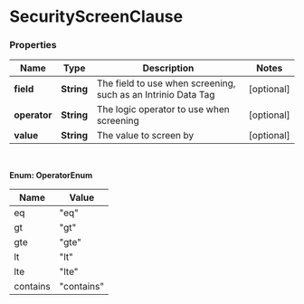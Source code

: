 # SecurityScreenClause

### Properties
Name | Type | Description | Notes
------------ | ------------- | ------------- | -------------
**field** | **String** | The field to use when screening, such as an Intrinio Data Tag | [optional] 
**operator** | **String** | The logic operator to use when screening | [optional] 
**value** | **String** | The value to screen by | [optional] 


<br/>

**Enum: OperatorEnum**

Name | Value
---- | -----
eq | &quot;eq&quot;
gt | &quot;gt&quot;
gte | &quot;gte&quot;
lt | &quot;lt&quot;
lte | &quot;lte&quot;
contains | &quot;contains&quot;




